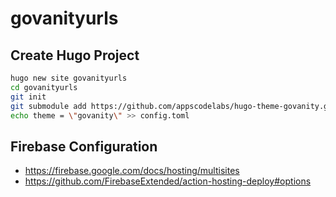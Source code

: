 # govanityurls

## Create Hugo Project

```bash
hugo new site govanityurls
cd govanityurls
git init
git submodule add https://github.com/appscodelabs/hugo-theme-govanity.git themes/govanity
echo theme = \"govanity\" >> config.toml
```

## Firebase Configuration

- https://firebase.google.com/docs/hosting/multisites
- https://github.com/FirebaseExtended/action-hosting-deploy#options
